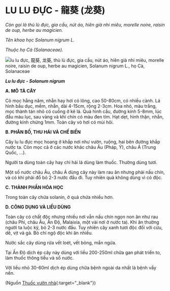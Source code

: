 # LU LU ĐỰC - 龍葵 (龙葵)

*Còn gọi là thù lù đực, gia cầu, nút áo, hiên già nhi miêu, morelle noire, raisin de oup, herbe au magicien.*

*Tên khoa học Solanum nigrum L.*

*Thuộc họ Cà (Solanaceae).*

![lu lu đực, 龍葵, 龙葵, thù lù đực, gia cầu, nút áo, hiên già nhi miêu, morelle noire, raisin de oup, herbe au magicien, Solanum nigrum L., họ Cà, Solanaceae](/imgs/caythuoc/dtl/lu-lu-duc.jpg)

***Lu lu đực - Solanum nigrum***

**A. MÔ TẢ CÂY**

Cỏ mọc hằng năm, nhẵn hay hơi có lông, cao 50-80cm, có nhiều cành. Lá hình bầu dục, mềm, nhẵn, dài 4-15cm, rộng 2-3cm. Hoa nhỏ, màu trắng, mọc thành tán nhỏ có cuống ở kẽ lá. Quả hình cầu, đường kính 5-8mm, lúc đầu màu lục, sau vàng và khi chín có màu đen tím. Hạt dẹt, hình thận, nhẵn, đường kính chừng 1mm. Toàn cây vò hơi có mùi hôi.

**B. PHÂN BỐ, THU HÁI VÀ CHẾ BIẾN**

Cây lu lu đực mọc hoang ở khắp nơi như vườn, ruộng, hai bên đường khắp nước ta. Còn mọc cả ở các nước khác châu Âu (Pháp, Ý), châu Á (Trung Quốc, ...).

Người ta dùng toàn cây hay chỉ hái lá dùng làm thuốc. Thường dùng tươi.

Một số nước châu Âu, châu Á dùng cây này làm rau ăn nhưng phải nấu chín, và có khi phải đổ bỏ 2-3 nước đầu đi. Tuy nhiên quả không dùng vì có độc.

**C. THÀNH PHẦN HÓA HỌC**

Trong toàn cây chứa solanin, ở quả chứa nhiều hơn.

**D. CÔNG DỤNG VÀ LIỀU DÙNG**

Toàn cây có chất độc nhưng nhiều nơi vẫn nấu chín ngọn non ăn như rau (châu Phi, châu Âu, Ấn Độ, Malaixia, một vài nơi ở nước ta). Khi ăn thường người ta luộc kỹ, bỏ 2-3 nước đầu. Tuy nhiên cây xanh tươi độc đối với cừu, dê, vịt và gà. Bò chỉ ngộ độc khi ăn nhiều.

Nước sắc cây dùng rửa vết loét, vết bỏng, mẩn ngứa.

Tại Ấn Độ dịch ép cây này dùng với liều 200-250ml chữa gan phát triển to, làm thuốc thông tiểu và sổ nước.

Với liều nhỏ 30-60ml dịch ép dùng chữa bệnh ngoài da nhất là bệnh vẩy nến.


(Nguồn [Thuốc vườn nhà](http://thuocvuonnha.com){:target="_blank"})